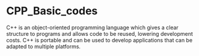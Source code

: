 # CPP_Basic_codes
 C++ is an object-oriented programming language which gives a clear structure to programs and allows code to be reused, lowering development costs. C++ is portable and can be used to develop applications that can be adapted to multiple platforms.
